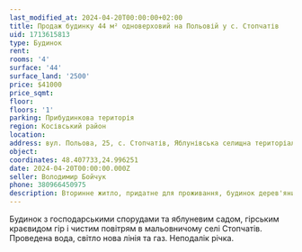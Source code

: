 ```yaml
---
last_modified_at: 2024-04-20T00:00:00+02:00
title: Продаж будинку 44 м² одноверховий на Польовій у с. Стопчатів
uid: 1713615813
type: Будинок
rent:
rooms: '4'
surface: '44'
surface_land: '2500'
price: $41000
price_sqmt:
floor:
floors: '1'
parking: Прибудинкова територія
region: Косівський район
location:
address: вул. Польова, 25, с. Стопчатів, Яблунівська селищна територіальна громада
object:
coordinates: 48.407733,24.996251
date: 2024-04-20T00:00:00.000Z
seller: Володимир Бойчук
phone: 380966450975
description: Вторинне житло, придатне для проживання, будинок дерев'яний
---
```


Будинок з господарськими спорудами та яблуневим садом, гірським краєвидом гір і чистим повітрям в мальовничому селі Стопчатів. Проведена вода, світло нова лінія та газ. Неподалік річка.
